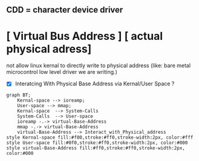 CDD = character device driver
------------------------------------------------------------------------
# [ Virtual Bus Address ] [ actual physical adress]
  not allow linux kernal to directly write to physical address (like: bare metal microcontrol low level driver we are writing.)
  - [x] Interatcing With Physical Base Address via Kernal/User Space ?
   
```mermaid
graph BT;
    Kernal-space --> ioreamp;
    User-space --> mmap;
    Kernal-space  --> System-Calls
    System-Calls  --> User-space
    ioreamp -.-> virtual-Base-Address
    mmap -.-> virtual-Base-Address
    virtual-Base-Address --> Interact_with_Physical_address
style Kernal-space fill:#f00,stroke:#ff0,stroke-width:2px, color:#fff
style User-space fill:#0f0,stroke:#ff0,stroke-width:2px, color:#000
style virtual-Base-Address fill:#ff0,stroke:#ff0,stroke-width:2px, color:#000
```
